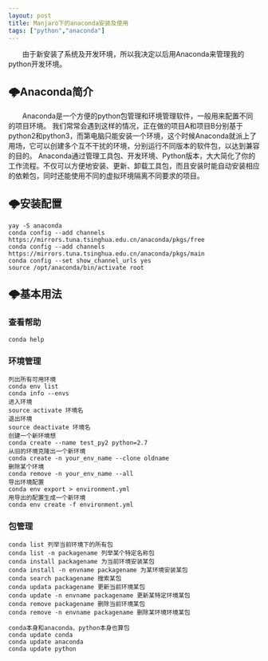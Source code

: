 ```yaml
---
layout: post
title: Manjaro下的anaconda安装及使用
tags: ["python","anaconda"]
---
```



&emsp;&emsp;由于新安装了系统及开发环境，所以我决定以后用Anaconda来管理我的python开发环境。



## 🌩️Anaconda简介
&emsp;&emsp;Anaconda是一个方便的python包管理和环境管理软件，一般用来配置不同的项目环境。
我们常常会遇到这样的情况，正在做的项目A和项目B分别基于python2和python3，而第电脑只能安装一个环境，这个时候Anaconda就派上了用场，它可以创建多个互不干扰的环境，分别运行不同版本的软件包，以达到兼容的目的。
Anaconda通过管理工具包、开发环境、Python版本，大大简化了你的工作流程。不仅可以方便地安装、更新、卸载工具包，而且安装时能自动安装相应的依赖包，同时还能使用不同的虚拟环境隔离不同要求的项目。


## 🌩️安装配置

~~~
yay -S anaconda
conda config --add channels https://mirrors.tuna.tsinghua.edu.cn/anaconda/pkgs/free
conda config --add channels https://mirrors.tuna.tsinghua.edu.cn/anaconda/pkgs/main
conda config --set show_channel_urls yes
source /opt/anaconda/bin/activate root
~~~

## 🌩️基本用法

### 查看帮助

~~~
conda help    
~~~

### 环境管理

~~~
列出所有可用环境
conda env list
conda info --envs
进入环境 
source activate 环境名 
退出环境
source deactivate 环境名
创建一个新环境想
conda create --name test_py2 python=2.7
从旧的环境克隆出一个新环境
conda create -n your_env_name --clone oldname
删除某个环境
conda remove -n your_env_name --all
导出环境配置
conda env export > environment.yml
用导出的配置生成一个新环境 
conda env create -f environment.yml
~~~

### 包管理
~~~
conda list 列举当前环境下的所有包
conda list -n packagename 列举某个特定名称包
conda install packagename 为当前环境安装某包
conda install -n envname packagename 为某环境安装某包
conda search packagename 搜索某包
conda updata packagename 更新当前环境某包
conda update -n envname packagename 更新某特定环境某包
conda remove packagename 删除当前环境某包
conda remove -n envname packagename 删除某环境环境某包
~~~

~~~
conda本身和anaconda、python本身也算包
conda update conda
conda update anaconda
conda update python
~~~